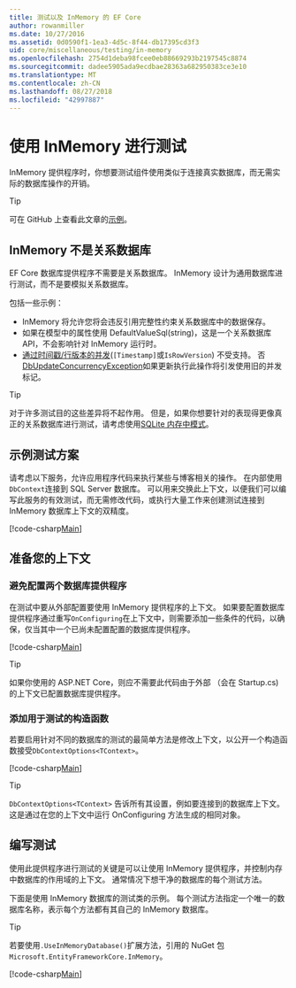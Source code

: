 ```yaml
---
title: 测试以及 InMemory 的 EF Core
author: rowanmiller
ms.date: 10/27/2016
ms.assetid: 0d0590f1-1ea3-4d5c-8f44-db17395cd3f3
uid: core/miscellaneous/testing/in-memory
ms.openlocfilehash: 2754d1deba98fcee0eb88669293b2197545c8874
ms.sourcegitcommit: dadee5905ada9ecdbae28363a682950383ce3e10
ms.translationtype: MT
ms.contentlocale: zh-CN
ms.lasthandoff: 08/27/2018
ms.locfileid: "42997887"
---
```

# <a name="testing-with-inmemory"></a>使用 InMemory 进行测试

InMemory 提供程序时，你想要测试组件使用类似于连接真实数据库，而无需实际的数据库操作的开销。

> [!TIP]  
> 可在 GitHub 上查看此文章的[示例](https://github.com/aspnet/EntityFramework.Docs/tree/master/samples/core/Miscellaneous/Testing)。

## <a name="inmemory-is-not-a-relational-database"></a>InMemory 不是关系数据库

EF Core 数据库提供程序不需要是关系数据库。 InMemory 设计为通用数据库进行测试，而不是要模拟关系数据库。

包括一些示例：

* InMemory 将允许您将会违反引用完整性约束关系数据库中的数据保存。
* 如果在模型中的属性使用 DefaultValueSql(string)，这是一个关系数据库 API，不会影响针对 InMemory 运行时。
* [通过时间戳/行版本的并发](xref:core/modeling/concurrency#timestamprow-version)(`[Timestamp]`或`IsRowVersion`) 不受支持。 否[DbUpdateConcurrencyException](https://docs.microsoft.com/dotnet/api/microsoft.entityframeworkcore.dbupdateconcurrencyexception)如果更新执行此操作将引发使用旧的并发标记。

> [!TIP]  
> 对于许多测试目的这些差异将不起作用。 但是，如果你想要针对的表现得更像真正的关系数据库进行测试，请考虑使用[SQLite 内存中模式](sqlite.md)。

## <a name="example-testing-scenario"></a>示例测试方案

请考虑以下服务，允许应用程序代码来执行某些与博客相关的操作。 在内部使用`DbContext`连接到 SQL Server 数据库。 可以用来交换此上下文，以便我们可以编写此服务的有效测试，而无需修改代码，或执行大量工作来创建测试连接到 InMemory 数据库上下文的双精度。

[!code-csharp[Main](../../../../samples/core/Miscellaneous/Testing/BusinessLogic/BlogService.cs)]

## <a name="get-your-context-ready"></a>准备您的上下文

### <a name="avoid-configuring-two-database-providers"></a>避免配置两个数据库提供程序

在测试中要从外部配置要使用 InMemory 提供程序的上下文。 如果要配置数据库提供程序通过重写`OnConfiguring`在上下文中，则需要添加一些条件的代码，以确保，仅当其中一个已尚未配置配置的数据库提供程序。

[!code-csharp[Main](../../../../samples/core/Miscellaneous/Testing/BusinessLogic/BloggingContext.cs#OnConfiguring)]

> [!TIP]  
> 如果你使用的 ASP.NET Core，则应不需要此代码由于外部 （会在 Startup.cs) 的上下文已配置数据库提供程序。

### <a name="add-a-constructor-for-testing"></a>添加用于测试的构造函数

若要启用针对不同的数据库的测试的最简单方法是修改上下文，以公开一个构造函数接受`DbContextOptions<TContext>`。

[!code-csharp[Main](../../../../samples/core/Miscellaneous/Testing/BusinessLogic/BloggingContext.cs#Constructors)]

> [!TIP]  
> `DbContextOptions<TContext>` 告诉所有其设置，例如要连接到的数据库上下文。 这是通过在您的上下文中运行 OnConfiguring 方法生成的相同对象。

## <a name="writing-tests"></a>编写测试

使用此提供程序进行测试的关键是可以让使用 InMemory 提供程序，并控制内存中数据库的作用域的上下文。 通常情况下想干净的数据库的每个测试方法。

下面是使用 InMemory 数据库的测试类的示例。 每个测试方法指定一个唯一的数据库名称，表示每个方法都有其自己的 InMemory 数据库。

>[!TIP]
> 若要使用`.UseInMemoryDatabase()`扩展方法，引用的 NuGet 包`Microsoft.EntityFrameworkCore.InMemory`。

[!code-csharp[Main](../../../../samples/core/Miscellaneous/Testing/TestProject/InMemory/BlogServiceTests.cs)]
